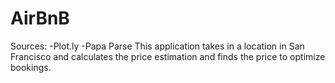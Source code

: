# AirBnB
Sources:
-Plot.ly
-Papa Parse
This application takes in a location in San Francisco and calculates the price estimation and finds the price to optimize bookings. 
